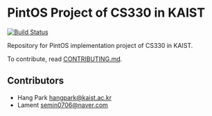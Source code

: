 # PintOS Project of CS330 in KAIST

[![Build Status](https://travis-ci.com/hangpark/pintos.svg?token=gQa4om5Q1o59ZGsZT1Tf&branch=develop)](https://travis-ci.com/hangpark/pintos)

Repository for PintOS implementation project of CS330 in KAIST.

To contribute, read [CONTRIBUTING.md](CONTRIBUTING.md).

## Contributors

- Hang Park <hangpark@kaist.ac.kr>
- Lament <semin0706@naver.com>

